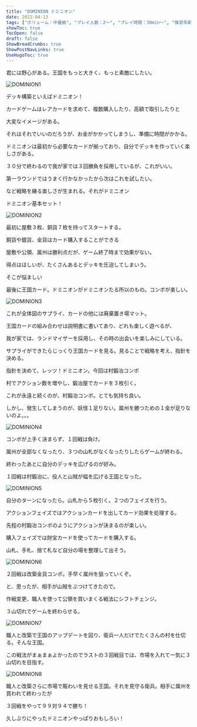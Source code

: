 ```yaml
---
title: "DOMINION ドミニオン"
date: 2022-04-13
tags: ["ボリューム：中量級", "プレイ人数：2〜", "プレイ時間：30min〜", "推奨年齢：14〜", "ゲームシステム：デッキ構築", "DOMINION", "版権元：Hobby JAPAN"]
showToc: true
TocOpen: false
draft: false
ShowBreadCrumbs: true
ShowPostNavLinks: true
UseHugoToc: true
---
```


君には野心がある。王国をもっと大きく、もっと素敵にしたい。

![DOMINION1](./images/DOMINION1.jpg)

デッキ構築といえばドミニオン！

カードゲームはレアカードを求めて、複数購入したり、高額で取引したりと

大変なイメージがある。

それはそれでいいのだろうが、お金がかかってしまうし、準備に時間がかかる。

ドミニオンは最初から必要なカードが揃っており、自分でデッキを作っていく楽しさがある。

３０分で終わるので我が家では３回勝負を採用しているが、これがいい。

第一ラウンドではうまく行かなかったから次はこれを試したい。

など戦略を練る楽しさが生まれる。それがドミニオン

ドミニオン基本セット！

![DOMINION2](./images/DOMINION2.jpg)

最初に屋敷３枚、銅貨７枚を持ってスタートする。

銅貨や銀貨、金貨はカード購入することができる

屋敷や公領、属州は勝利点だが、ゲーム終了時まで効果がない。

得点はほしいが、たくさんあるとデッキを圧迫してしまいう。

そこが悩ましい

最後に王国カード。ドミニオンがドミニオンたる所以のもの。コンボが楽しい。

![DOMINION3](./images/DOMINION3.jpg)


これが全体図のサプライ、カードの他には廃棄置き場マット。

王国カードの組み合わせは説明書に書いてあり、どれも楽しく遊べるが、

我が家では、ランドマイザーを採用し、その時の出会いを楽しみにしている。

サプライができたらじっくり王国カードを見る。見ることで戦略を考え、指針を決める。

指針を決めて、レッツ！ドミニオン。今回は村鍛冶コンボ

村でアクション数を増やし、鍛冶屋でカードを３枚引く。

これが永遠と続くのが、村鍛冶コンボ。とても気持ち良い。

しかし、発生してしまうのが、妖怪１足りない。属州を勝つための１金が足りないのよ。。。

![DOMINION4](./images/DOMINION4.jpg)

コンボが上手く決まらず、１回戦は負け。

属州が全部なくなったり、３つの山札がなくなったりしたらゲームが終わる。

終わったあとに自分のデッキを広げるのが好み。

１回戦は村鍛冶に、役人と山賊が幅を広げる王国となった。

![DOMINION5](./images/DOMINION5.jpg)

自分のターンになったら。山札から５枚引く。２つのフェイズを行う。

アクションフェイズではアクションカードを出してカード効果を処理する。

先程の村鍛冶コンボのようにアクションが決まるのが楽しい。

購入フェイズでは財宝カードを使ってカードを購入する。

山札、手札、捨て札など自分の場を整理して出そう。

![DOMINION6](./images/DOMINION6.jpg)

２回戦は改築金貨コンボ。手早く属州を狙っていくぞ。

と、思ったが、相手が山賊をぶつけてきたので。

作戦変更、職人を使って公領を買いまくる戦法にシフトチェンジ。

３山切れでゲームを終わらせる。

![DOMINION7](./images/DOMINION7.jpg)

職人と改築で王国のアップデートを図り、衛兵一人だけでたくさんの村を仕切る。そんな王国。

この戦法がまぁまぁよかったのでラストの３回戦目では、市場を入れて一気に３山切れを目指す。

![DOMINION8](./images/DOMINION8.jpg)

職人と改築さらに市場で賑わいを見せる王国。それを見守る衛兵。相手に属州を買われて終わったが

３回戦をやって９９対９４で勝ち！

久しぶりにやったドミニオンやっぱりおもしろい！
